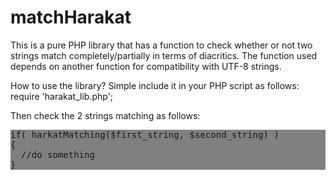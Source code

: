 # matchHarakat
This is a pure PHP library that has a function to check whether or not two strings match completely/partially in terms of diacritics.
The function used depends on another function for compatibility with UTF-8 strings.

How to use the library?
Simple include it in your PHP script as follows:<br>
require 'harakat_lib.php';

Then check the 2 strings matching as follows:<br>
<pre style="background-color:grey;">
if( harkatMatching($first_string, $second_string) )
{
  //do something
}
</pre>

